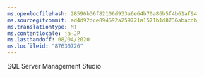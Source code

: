 ```yaml
---
ms.openlocfilehash: 28596b36f82106d933a6e64b70a86b5f4b61af94
ms.sourcegitcommit: ad4d92dce894592a259721a1571b1d8736abacdb
ms.translationtype: MT
ms.contentlocale: ja-JP
ms.lasthandoff: 08/04/2020
ms.locfileid: "87630726"
---
```

SQL Server Management Studio
